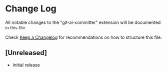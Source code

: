 # Change Log

All notable changes to the "git-ai-committer" extension will be documented in this file.

Check [Keep a Changelog](http://keepachangelog.com/) for recommendations on how to structure this file.

## [Unreleased]

-   Initial release
